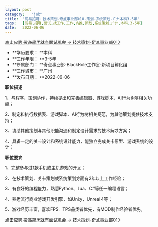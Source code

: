 ```yaml
---
layout:	post
category:	"job"
title:	"网易招聘：技术策划-奇点事业部010-策划-系统策划-广州本科3-5年"
tags:	[网易,招聘,面试,找工作,工作,内推,策划,系统策划,广州,本科,3-5年]
date:	2022-06-06
---
```


[点击应聘 投递简历就有面试机会 ->  技术策划-奇点事业部010](http://mobile.bole.netease.com/bole/boleDetail?id=40645&employeeId=346f03c3cda5f04c&key=all)



- **学历要求： **本科
- **工作年限： **3-5年
- **所属部门： **奇点事业部-BlackHole工作室-新项目孵化组
- **工作城市： **广州
- **发布日期： **2022-06-06



**职位描述**

1、与程序、策划协作，持续提出和完善编辑器、游戏脚本、AI行为树等相关功能；

2、制定和执行数据表、游戏脚本、AI行为树相关规范，为其他策划提供技术支持；

3、协助其他策划与其他职能沟通和制定设计需求的技术解决方案；

4、具备一定的关卡设计和系统设计能力，能独立完成关卡原型、游戏系统的设计；



**职位要求**

1、完整参与过1款手机或主机游戏的开发；

2、在技术策划、关卡策划或系统策划方面有2年以上工作经验；

3、有良好的编程能力，熟悉Python、Lua、C#等任一编程语言；

4、熟悉流行商业游戏开发引擎，如Unity，Unreal 4等；

5、游戏经历丰富，喜欢FPS、TPS品类者优先，有MOD制作经验者优先。



[点击应聘 投递简历就有面试机会 ->  技术策划-奇点事业部010](http://mobile.bole.netease.com/bole/boleDetail?id=40645&employeeId=346f03c3cda5f04c&key=all)
